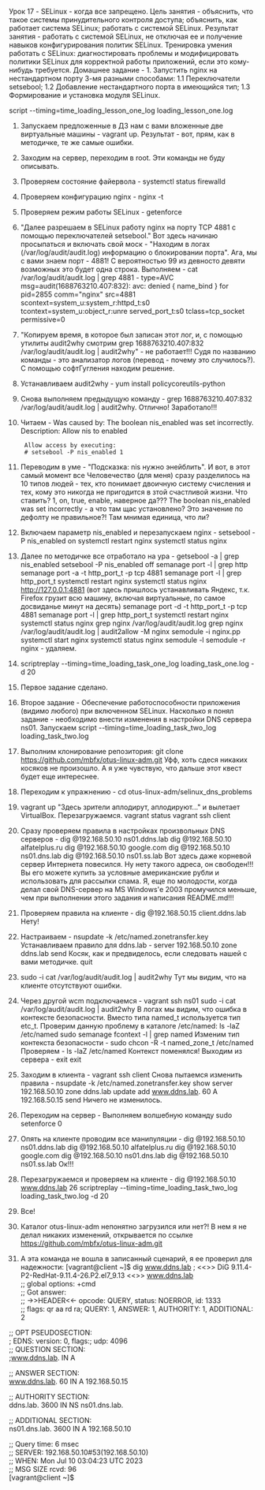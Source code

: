 Урок 17 - SELinux - когда все запрещено.
Цель занятия - 	объяснить, что такое системы принудительного контроля доступа;
                объяснить, как работает система SELinux;
                работать с системой SELinux.
Результат занятия - работать с системой SELinux, не отключая ее и получение навыков конфигурирования политик SELinux.
Тренировка умения работать с SELinux: диагностировать проблемы и модифицировать политики SELinux для корректной работы приложений, если это кому-нибудь требуется.
Домашнее задание - 
    1. Запустить nginx на нестандартном порту 3-мя разными способами:
        1.1 Переключатели setsebool;
        1.2 Добавление нестандартного порта в имеющийся тип;
        1.3 Формирование и установка модуля SELinux.

script --timing=time_loading_lesson_one_log loading_lesson_one.log
1. Запускаем предложенные в ДЗ нам с вами вложенные две виртуальные машины - vagrant up.
   Результат - вот, прям, как в методичке, те же самые ошибки.
2. Заходим на сервер, переходим в root. Эти команды не буду описывать.
3. Проверяем состояние файервола - systemctl status firewalld
4. Проверяем конфигурацию nginx - nginx -t
5. Проверяем режим работы SELinux - getenforce
6. "Далее разрешаем в SELinux работу nginx на порту TCP 4881 c помощью переключателей setsebool."
    Вот здесь начинаю просыпаться и включать свой моск - "Находим в логах (/var/log/audit/audit.log) информацию о блокировании порта".
    Ага, мы с вами знаем порт - 4881! С вероятностью 99 из девносто девяти возможных это будет одна строка.
    Выполняем - cat /var/log/audit/audit.log | grep 4881 - 
    type=AVC msg=audit(1688763210.407:832): avc:  denied  { name_bind } for  pid=2855 comm="nginx" src=4881 scontext=system_u:system_r:httpd_t:s0 tcontext=system_u:object_r:unre
    served_port_t:s0 tclass=tcp_socket permissive=0
7. "Копируем время, в которое был записан этот лог, и, с помощью утилиты audit2why смотрим grep 1688763210.407:832 /var/log/audit/audit.log | audit2why" - не работает!!!
    Судя по названию команды - это анализатор логов (перевод - почему это случилось?). С помощью софтГугления находим решение.
7. Устанавливаем audit2why - yum install policycoreutils-python
8. Снова выполняем предыдущую команду - grep 1688763210.407:832 /var/log/audit/audit.log | audit2why. Отлично! Заработало!!!
9. Читаем -
	    Was caused by:
        The boolean nis_enabled was set incorrectly.
        Description:
        Allow nis to enabled

        Allow access by executing:
        # setsebool -P nis_enabled 1
10. Переводим в уме - "Подсказка: nis нужно энейблить". И вот, в этот самый момент все Человечество (для меня) сразу разделилось на 10 типов людей - тех, 
    кто понимает двоичную систему счисления и тех, кому это никогда не пригодится в зтой счастливой жизни.
    Что ставить? 1, on, true, enable, наверное да??? The boolean nis_enabled was set incorrectly - а что там щас установлено? 
    Это значение по дефолту не правильное?! Там мнимая единица, что ли?
9. Включаем параметр nis_enabled и перезапускаем nginx - 
    setsebool -P nis_enabled on
    systemctl restart nginx
    systemctl status nginx
10. Далее по методичке все отработало на ура -
    getsebool -a | grep nis_enabled
    setsebool -P nis_enabled off
    semanage port -l | grep http
    semanage port -a -t http_port_t -p tcp 4881
    semanage port -l | grep  http_port_t
    systemctl restart nginx
    systemctl status nginx
    http://127.0.0.1:4881 (вот здесь пришлось устанавливать Яндекс, т.к. Firefox грузит всю машину, включая виртуальные, по самое досвиданье минут на десять)
    semanage port -d -t http_port_t -p tcp 4881
    semanage port -l | grep  http_port_t
    systemctl restart nginx
    systemctl status nginx
    grep nginx /var/log/audit/audit.log
    grep nginx /var/log/audit/audit.log | audit2allow -M nginx
    semodule -i nginx.pp
    systemctl start nginx
    systemctl status nginx
    semodule -l
    semodule -r nginx - удаляем.
11. scriptreplay --timing=time_loading_task_one_log loading_task_one.log -d 20
12. Первое задание сделано.

13. Второе задание - Обеспечение работоспособности приложения (видимо любого) при включенном SELinux.
    Насколько я понял задание - необходимо внести изменения в настройки DNS сервера ns01.
    Запускаем script --timing=time_loading_task_two_log loading_task_two.log
14. Выполним клонирование репозитория: git clone https://github.com/mbfx/otus-linux-adm.git
    Уфф, хоть сдеся никаких косяков не произошло. А я уже чувствую, что дальше этот квест будет еще интереснее.
15. Переходим к упражнению - 
    cd otus-linux-adm/selinux_dns_problems
16. vagrant up
    "Здесь зрители аплодирут, аплодируют..." и вылетает VirtualBox. Перезагружаемся.
    vagrant status
    vagrant ssh client
17. Сразу проверяем правила в настройках произвольных DNS серверов -
    dig @192.168.50.10 ns01.ddns.lab
    dig @192.168.50.10 alfatelplus.ru
    dig @192.168.50.10 google.com
    dig @192.168.50.10 ns01.dns.lab
    dig @192.168.50.10 ns01.ss.lab
    Вот здесь даже корневой сервер Интернета повесился. Ну нету такого адреса, он свободен!!!
    Вы его можете купить за условные американские рубли и использовать для рассылки спама.
    Я, еще по молодости, когда делал свой DNS-сервер на MS Windows'е 2003 промучился меньше,
    чем при выполнении этого задания и написания README.md!!!
18. Проверяем правила на клиенте -
    dig @192.168.50.15 client.ddns.lab
    Нету!
19. Настраиваем -
    nsupdate -k /etc/named.zonetransfer.key
    Устанавливаем правило для ddns.lab -
    server 192.168.50.10
    zone ddns.lab
    send
    Косяк, как и предвиделось, если следовать нашей с вами методичке.
    quit
20. sudo -i
    cat /var/log/audit/audit.log | audit2why
    Тут мы видим, что на клиенте отсутствуют ошибки.
21. Через другой wcm подключаемся -
    vagrant ssh ns01
    sudo -i
    cat /var/log/audit/audit.log | audit2why
    В логах мы видим, что ошибка в контексте безопасности. Вместо типа named_t используется тип etc_t.
    Проверим данную проблему в каталоге /etc/named:
    ls -laZ /etc/named
    sudo semanage fcontext -l | grep named
    Изменим тип контекста безопасности -
    sudo chcon -R -t named_zone_t /etc/named
    Проверяем - ls -laZ /etc/named
    Контекст поменялся!
    Выходим из сервера -
    exit
    exit
22. Заходим в клиента - 
    vagrant ssh client
    Снова пытаемся изменить правила -
    nsupdate -k /etc/named.zonetransfer.key
    show
    server 192.168.50.10
    zone ddns.lab
    update add www.ddns.lab. 60 A 192.168.50.15
    send
    Ничего не изменилось.
23. Переходим на сервер - 
    Выполняем волшебную команду sudo setenforce 0
24. Опять на клиенте проводим все манипуляции - 
    dig @192.168.50.10 ns01.ddns.lab
    dig @192.168.50.10 alfatelplus.ru
    dig @192.168.50.10 google.com
    dig @192.168.50.10 ns01.dns.lab
    dig @192.168.50.10 ns01.ss.lab
    Ок!!!
25. Перезагружаемся и проверяем на клиенте - dig @192.168.50.10 www.ddns.lab
26  scriptreplay --timing=time_loading_task_two_log loading_task_two.log -d 20
27. Все!
28. Каталог otus-linux-adm непонятно загрузился или нет?!
    В нем я не делал никаких изменений, открывается по ссылке https://github.com/mbfx/otus-linux-adm.git
29. А эта команда не вошла в записанный сценарий, я ее проверил для надежности:
[vagrant@client ~]$ dig www.ddns.lab
; <<>> DiG 9.11.4-P2-RedHat-9.11.4-26.P2.el7_9.13 <<>> www.ddns.lab                                                                     
;; global options: +cmd                                                                                                                 
;; Got answer:                                                                                                                          
;; ->>HEADER<<- opcode: QUERY, status: NOERROR, id: 1333                                                                                                                     
;; flags: qr aa rd ra; QUERY: 1, ANSWER: 1, AUTHORITY: 1, ADDITIONAL: 2                                                                 
                                     
;; OPT PSEUDOSECTION:                                                                                                                                                        
; EDNS: version: 0, flags:; udp: 4096                                                                                                                                        
;; QUESTION SECTION:                                                                                                                                                         
;www.ddns.lab.                  IN      A                                                                                               
                                     
;; ANSWER SECTION:                                                                                                                                                           
www.ddns.lab.           60      IN      A       192.168.50.15                                                                           
                                     
;; AUTHORITY SECTION:                                                                                                                                                        
ddns.lab.               3600    IN      NS      ns01.dns.lab.                                                                           
                                     
;; ADDITIONAL SECTION:                                                                                                                                                       
ns01.dns.lab.           3600    IN      A       192.168.50.10                                                                           
                                     
;; Query time: 6 msec                                                                                                                                                        
;; SERVER: 192.168.50.10#53(192.168.50.10)                                                                                                                                   
;; WHEN: Mon Jul 10 03:04:23 UTC 2023                                                                                                                                        
;; MSG SIZE  rcvd: 96                                                                                                                   
[vagrant@client ~]$  
